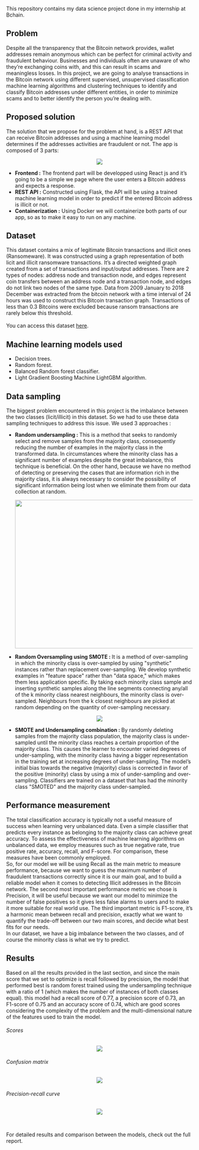 This repository contains my data science project done in my internship at Bchain.

Problem
-------------------------------------------------------------------------
Despite all the transparency that the Bitcoin network provides, wallet addresses remain
anonymous which can be perfect for criminal activity and fraudulent behaviour. Businesses
and individuals often are unaware of who they’re exchanging coins with, and this can result
in scams and meaningless losses. In this project, we are going to analyse transactions in
the Bitcoin network using different supervised, unsupervised classification machine learning
algorithms and clustering techniques to identify and classify Bitcoin addresses under different
entities, in order to minimize scams and to better identify the person you’re dealing with.

Proposed solution
-------------------------------------------------------------------------
The solution that we propose for the problem at hand, is a REST API that can receive
Bitcoin addresses and using a machine learning model determines if the addresses activities
are fraudulent or not. The app is composed of 3 parts:
<p align="center">
  <img src="https://user-images.githubusercontent.com/58670521/193467827-fbcf942c-661e-45c4-b7b5-a9a0a703be9e.jpg">
</p>

- <b>Frontend :</b> The frontend part will be developped using React js and it’s going to be
a simple we page where the user enters a Bitcoin address and expects a response.
- <b>REST API :</b> Constructed using Flask, the API will be using a trained machine learning
model in order to predict if the entered Bitcoin address is illicit or not.
- <b>Containerization :</b> Using Docker we will containerize both parts of our app, so as to
make it easy to run on any machine.<br/>

Dataset
-------------------------------------------------------------------------
This dataset contains a mix of legitimate Bitcoin transactions and illicit ones (Ransomeware). It was constructed using a graph representation of both licit and illicit ransomware transactions. It’s a directed weighted graph created from a set of transactions and
input/output addresses. There are 2 types of nodes: address node and transaction node, and
edges represent coin transfers between an address node and a transaction node, and edges
do not link two nodes of the same type. Data from 2009 January to 2018 December was
extracted from the bitcoin network with a time interval of 24 hours was used to construct
this Bitcoin transaction graph. Transactions of less than 0.3 Bitcoins were excluded because
ransom transactions are rarely below this threshold.
<br/> <br/> You can access this dataset [here](https://archive.ics.uci.edu/ml/datasets/BitcoinHeistRansomwareAddressDataset).


Machine learning models used
-------------------------------------------------------------------------
-  Decision trees.
-  Random forest.
-  Balanced Random forest classifier.
-  Light Gradient Boosting Machine LightGBM algorithm.

Data sampling
-------------------------------------------------------------------------
The biggest problem encountered in this project is the imbalance between the two classes (licit/illicit) in this dataset. So we had to use these data sampling techniques to address this issue. We used 3 approaches :
- <b>Random undersampling : </b>This is a method that seeks to randomly select and remove samples from the majority class, consequently reducing the number of examples in the majority class in the
transformed data. In circumstances where the minority class has a significant number
of examples despite the great imbalance, this technique is beneficial. On the other
hand, because we have no method of detecting or preserving the cases that are information rich in the majority class, it is always necessary to consider the possibility of
significant information being lost when we eliminate them from our data collection at
random.<p align="center">
  <img width=500 height=400 src="https://user-images.githubusercontent.com/58670521/193468548-c25dd901-1bfd-4e2b-a595-eb8aaa6f940b.jpg">
</p>

- <b>Random Oversampling using SMOTE : </b>It is a method of over-sampling in which the minority class is over-sampled by using
"synthetic" instances rather than replacement over-sampling. We develop synthetic examples in "feature space" rather than "data space," which makes them less application specific. By taking each minority class sample and inserting synthetic samples along
the line segments connecting any/all of the k minority class nearest neighbours, the
minority class is over-sampled. Neighbours from the k closest neighbours are picked at
random depending on the quantity of over-sampling necessary.
<p align="center">
  <img  src="https://user-images.githubusercontent.com/58670521/193468704-09e1b21b-d226-4711-984b-383bac6a26f7.png">
</p>

- <b>SMOTE and Undersampling combination : </b>By randomly deleting samples from the majority class population, the majority class
is under-sampled until the minority class reaches a certain proportion of the majority
class.
This causes the learner to encounter varied degrees of under-sampling, with the
minority class having a bigger representation in the training set at increasing degrees
of under-sampling.
The model’s initial bias towards the negative (majority) class is corrected in favor
of the positive (minority) class by using a mix of under-sampling and over-sampling.
Classifiers are trained on a dataset that has had the minority class "SMOTED" and
the majority class under-sampled.

Performance measurement
-------------------------------------------------------------------------
The total classification accuracy is typically not a useful measure of success when learning
very unbalanced data. Even a simple classifier that predicts every instance as belonging
to the majority class can achieve great accuracy. To assess the effectiveness of machine
learning algorithms on unbalanced data, we employ measures such as true negative rate,
true positive rate, accuracy, recall, and F-score. For comparison, these measures have been
commonly employed. <br/>
So, for our model we will be using Recall as the main metric to measure performance,
because we want to guess the maximum number of fraudulent transactions correctly since it
is our main goal, and to build a reliable model when it comes to detecting Illicit addresses in
the Bitcoin network. The second most important performance metric we chose is Precision,
it will be useful because we want our model to minimize the number of false positives so it
gives less false alarms to users and to make it more suitable for real world use. The third
important metric is F1-score, it’s a harmonic mean between recall and precision, exactly
what we want to quantify the trade-off between our two main scores, and decide what best
fits for our needs. <br/>
In our dataset, we have a big imbalance between the two classes, and of course the minority
class is what we try to predict.


Results
-------------------------------------------------------------------------
Based on all the results provided in the last section, and since the main score that we set
to optimize is recall followed by precision, the model that performed best is random forest
trained using the undersampling technique with a ratio of 1 (which makes the number of
instances of both classes equal). this model had a recall score of 0.77, a precision score of
0.73, an F1-score of 0.75 and an accuracy score of 0.74, which are good scores considering
the complexity of the problem and the multi-dimensional nature of the features used to train
the model.
###### Scores
<p align="center">
  <img  src="https://user-images.githubusercontent.com/58670521/193469086-a000b132-f180-4a58-b428-783712d529f4.jpg">
</p> 

###### Confusion matrix
<p align="center">
  <img  src="https://user-images.githubusercontent.com/58670521/193469173-fe9319b1-08fb-4a30-8667-d44515db254e.jpg">
</p> 

###### Precision-recall curve
<p align="center">
  <img  src="https://user-images.githubusercontent.com/58670521/193469347-ca84acf1-d575-4526-bdf2-0b0fbdf71ada.png">
</p> <br/>

For detailed results and comparison between the models, check out the full report.
